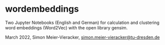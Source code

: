 # wordembeddings

Two Jupyter Notebooks (English and German) for calculation and clustering word embeddings (Word2Vec) with the open library gensim.

March 2022, Simon Meier-Vieracker, simon.meier-vieracker@tu-dresden.de

